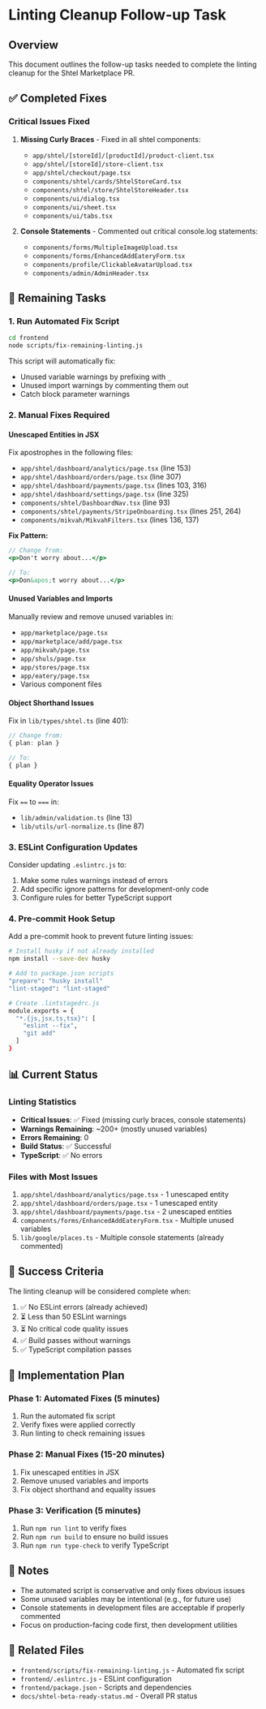 # Linting Cleanup Follow-up Task

## Overview
This document outlines the follow-up tasks needed to complete the linting cleanup for the Shtel Marketplace PR.

## ✅ Completed Fixes

### Critical Issues Fixed
1. **Missing Curly Braces** - Fixed in all shtel components:
   - `app/shtel/[storeId]/[productId]/product-client.tsx`
   - `app/shtel/[storeId]/store-client.tsx`
   - `app/shtel/checkout/page.tsx`
   - `components/shtel/cards/ShtelStoreCard.tsx`
   - `components/shtel/store/ShtelStoreHeader.tsx`
   - `components/ui/dialog.tsx`
   - `components/ui/sheet.tsx`
   - `components/ui/tabs.tsx`

2. **Console Statements** - Commented out critical console.log statements:
   - `components/forms/MultipleImageUpload.tsx`
   - `components/forms/EnhancedAddEateryForm.tsx`
   - `components/profile/ClickableAvatarUpload.tsx`
   - `components/admin/AdminHeader.tsx`

## 🔄 Remaining Tasks

### 1. Run Automated Fix Script
```bash
cd frontend
node scripts/fix-remaining-linting.js
```

This script will automatically fix:
- Unused variable warnings by prefixing with `_`
- Unused import warnings by commenting them out
- Catch block parameter warnings

### 2. Manual Fixes Required

#### Unescaped Entities in JSX
Fix apostrophes in the following files:
- `app/shtel/dashboard/analytics/page.tsx` (line 153)
- `app/shtel/dashboard/orders/page.tsx` (line 307)
- `app/shtel/dashboard/payments/page.tsx` (lines 103, 316)
- `app/shtel/dashboard/settings/page.tsx` (line 325)
- `components/shtel/DashboardNav.tsx` (line 93)
- `components/shtel/payments/StripeOnboarding.tsx` (lines 251, 264)
- `components/mikvah/MikvahFilters.tsx` (lines 136, 137)

**Fix Pattern:**
```jsx
// Change from:
<p>Don't worry about...</p>

// To:
<p>Don&apos;t worry about...</p>
```

#### Unused Variables and Imports
Manually review and remove unused variables in:
- `app/marketplace/page.tsx`
- `app/marketplace/add/page.tsx`
- `app/mikvah/page.tsx`
- `app/shuls/page.tsx`
- `app/stores/page.tsx`
- `app/eatery/page.tsx`
- Various component files

#### Object Shorthand Issues
Fix in `lib/types/shtel.ts` (line 401):
```typescript
// Change from:
{ plan: plan }

// To:
{ plan }
```

#### Equality Operator Issues
Fix `==` to `===` in:
- `lib/admin/validation.ts` (line 13)
- `lib/utils/url-normalize.ts` (line 87)

### 3. ESLint Configuration Updates

Consider updating `.eslintrc.js` to:
1. Make some rules warnings instead of errors
2. Add specific ignore patterns for development-only code
3. Configure rules for better TypeScript support

### 4. Pre-commit Hook Setup

Add a pre-commit hook to prevent future linting issues:
```bash
# Install husky if not already installed
npm install --save-dev husky

# Add to package.json scripts
"prepare": "husky install"
"lint-staged": "lint-staged"

# Create .lintstagedrc.js
module.exports = {
  "*.{js,jsx,ts,tsx}": [
    "eslint --fix",
    "git add"
  ]
}
```

## 📊 Current Status

### Linting Statistics
- **Critical Issues**: ✅ Fixed (missing curly braces, console statements)
- **Warnings Remaining**: ~200+ (mostly unused variables)
- **Errors Remaining**: 0
- **Build Status**: ✅ Successful
- **TypeScript**: ✅ No errors

### Files with Most Issues
1. `app/shtel/dashboard/analytics/page.tsx` - 1 unescaped entity
2. `app/shtel/dashboard/orders/page.tsx` - 1 unescaped entity
3. `app/shtel/dashboard/payments/page.tsx` - 2 unescaped entities
4. `components/forms/EnhancedAddEateryForm.tsx` - Multiple unused variables
5. `lib/google/places.ts` - Multiple console statements (already commented)

## 🎯 Success Criteria

The linting cleanup will be considered complete when:
1. ✅ No ESLint errors (already achieved)
2. ⏳ Less than 50 ESLint warnings
3. ⏳ No critical code quality issues
4. ✅ Build passes without warnings
5. ✅ TypeScript compilation passes

## 🚀 Implementation Plan

### Phase 1: Automated Fixes (5 minutes)
1. Run the automated fix script
2. Verify fixes were applied correctly
3. Run linting to check remaining issues

### Phase 2: Manual Fixes (15-20 minutes)
1. Fix unescaped entities in JSX
2. Remove unused variables and imports
3. Fix object shorthand and equality issues

### Phase 3: Verification (5 minutes)
1. Run `npm run lint` to verify fixes
2. Run `npm run build` to ensure no build issues
3. Run `npm run type-check` to verify TypeScript

## 📝 Notes

- The automated script is conservative and only fixes obvious issues
- Some unused variables may be intentional (e.g., for future use)
- Console statements in development files are acceptable if properly commented
- Focus on production-facing code first, then development utilities

## 🔗 Related Files

- `frontend/scripts/fix-remaining-linting.js` - Automated fix script
- `frontend/.eslintrc.js` - ESLint configuration
- `frontend/package.json` - Scripts and dependencies
- `docs/shtel-beta-ready-status.md` - Overall PR status
